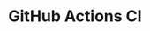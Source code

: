 # GitHub Actions CI




























































































































































































































































































































































































































































































































































































































































































































































































































































































































































































































































































































































































































































































































































































































































































































































































































































































































































































































































































































































































































































































































































































































































































































































































































































































































































































































































































































































































































































